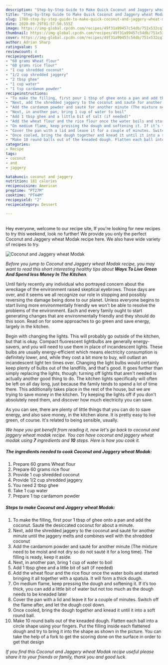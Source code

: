 ```yaml
---
description: "Step-by-Step Guide to Make Quick Coconut and Jaggery wheat Modak"
title: "Step-by-Step Guide to Make Quick Coconut and Jaggery wheat Modak"
slug: 1780-step-by-step-guide-to-make-quick-coconut-and-jaggery-wheat-modak
date: 2020-09-29T01:57:50.555Z
image: https://img-global.cpcdn.com/recipes/49f31a99457c54db/751x532cq70/coconut-and-jaggery-wheat-modak-recipe-main-photo.jpg
thumbnail: https://img-global.cpcdn.com/recipes/49f31a99457c54db/751x532cq70/coconut-and-jaggery-wheat-modak-recipe-main-photo.jpg
cover: https://img-global.cpcdn.com/recipes/49f31a99457c54db/751x532cq70/coconut-and-jaggery-wheat-modak-recipe-main-photo.jpg
author: Adrian Sharp
ratingvalue: 5
reviewcount: 4
recipeingredient:
- "60 grams Wheat flour"
- "60 grams rice flour"
- "1 cup shredded coconut"
- "1/2 cup shredded jaggery"
- "2 tbsp ghee"
- "1 cup water"
- "1 tsp cardamom powder"
recipeinstructions:
- "To make the filling, first pour 1 tbsp of ghee onto a pan and add the coconut. Sauté the desiccated coconut for about a minute."
- "Next, add the shredded jaggery to the coconut and sauté for another minute until the jaggery melts and combines well with the shredded coconut"
- "Add the cardamom powder and sauté for another minute (The mixture need to be moist and not dry so do not sauté it for a long time). The filling is ready, keep it aside."
- "Next, in another pan, bring 1 cup of water to boil"
- "Add 1 tbsp ghee and a little bit of salt (if needed)"
- "Add the wheat flour and the rice flour once the water boils and started bringing it all together with a spatula. It will form a thick dough."
- "On medium flame, keep pressing the dough and softening it. If it’s too thick, you can add a little bit of water but not too much as the dough needs to be kneaded later"
- "Cover the pan with a lid and leave it for a couple of minutes. Switch off the flame after, and let the dough cool down."
- "Once cooled, bring the dough together and knead it until it into a soft round ball."
- "Make 10 round balls out of the kneaded dough. Flatten each ball into a circle shape using your fingers. Put the filling inside each flattened dough and try to bring it into the shape as shown in the picture. You can take the help of a fork to get the scoring done on the surface in order to get that design"
categories:
- Recipe
tags:
- coconut
- and
- jaggery

katakunci: coconut and jaggery 
nutrition: 181 calories
recipecuisine: American
preptime: "PT27M"
cooktime: "PT44M"
recipeyield: "2"
recipecategory: Dessert

---
```

<br>
Hey everyone, welcome to our recipe site, If you're looking for new recipes to try this weekend, look no further! We provide you only the perfect Coconut and Jaggery wheat Modak recipe here. We also have wide variety of recipes to try.
<br>


![Coconut and Jaggery wheat Modak](https://img-global.cpcdn.com/recipes/49f31a99457c54db/751x532cq70/coconut-and-jaggery-wheat-modak-recipe-main-photo.jpg)

<i>Before you jump to Coconut and Jaggery wheat Modak recipe, you may want to read this short interesting healthy tips about 
<strong>Ways To Live Green And Spend less Money In The Kitchen</strong>.</i>
</br>

Until fairly recently any individual who portrayed concern about the wreckage of the environment raised skeptical eyebrows. Those days are over, and it seems we all recognize our role in stopping and possibly reversing the damage being done to our planet. Unless everyone begins to start living more environmentally friendly we won't be able to resolve the problems of the environment. Each and every family ought to start generating changes that are environmentally friendly and they should do this soon. Read on for some approaches to go green and save energy, largely in the kitchen.

Begin with changing the lights. This will probably go outside of the kitchen, but that is okay. Compact fluorescent lightbulbs are generally energy-savers, and you will need to use them in place of incandescent lights. These bulbs are usually energy-efficient which means electricity consumption is definitely lower, and, while they cost a bit more to buy, will outlast an incandescent light ten times over. Changing the light bulbs would certainly keep plenty of bulbs out of the landfills, and that's good. It goes further than simply replacing the lights, though; turning off lights that aren't needed is actually another good thing to do. The kitchen lights specifically will often be left on all day long, just because the family tends to spend a lot of time there. This additionally takes place in the rest of the house, but we are trying to save money in the kitchen. Try keeping the lights off if you don't absolutely need them, and discover how much electricity you can save.

As you can see, there are plenty of little things that you can do to save energy, and also save money, in the kitchen alone. It is pretty easy to live green, of course. It's related to being sensible, usually.


<i>We hope you got benefit from reading it, now let's go back to coconut and jaggery wheat modak recipe. You can have coconut and jaggery wheat modak using <strong>7</strong> ingredients and <strong>10</strong> steps. Here is how you cook it.
</i>

##### The ingredients needed to cook Coconut and Jaggery wheat Modak:

1. Prepare 60 grams Wheat flour
1. Prepare 60 grams rice flour
1. Provide 1 cup shredded coconut
1. Provide 1/2 cup shredded jaggery
1. You need 2 tbsp ghee
1. Take 1 cup water
1. Prepare 1 tsp cardamom powder


##### Steps to make Coconut and Jaggery wheat Modak:

1. To make the filling, first pour 1 tbsp of ghee onto a pan and add the coconut. Sauté the desiccated coconut for about a minute.
1. Next, add the shredded jaggery to the coconut and sauté for another minute until the jaggery melts and combines well with the shredded coconut
1. Add the cardamom powder and sauté for another minute (The mixture need to be moist and not dry so do not sauté it for a long time). The filling is ready, keep it aside.
1. Next, in another pan, bring 1 cup of water to boil
1. Add 1 tbsp ghee and a little bit of salt (if needed)
1. Add the wheat flour and the rice flour once the water boils and started bringing it all together with a spatula. It will form a thick dough.
1. On medium flame, keep pressing the dough and softening it. If it’s too thick, you can add a little bit of water but not too much as the dough needs to be kneaded later
1. Cover the pan with a lid and leave it for a couple of minutes. Switch off the flame after, and let the dough cool down.
1. Once cooled, bring the dough together and knead it until it into a soft round ball.
1. Make 10 round balls out of the kneaded dough. Flatten each ball into a circle shape using your fingers. Put the filling inside each flattened dough and try to bring it into the shape as shown in the picture. You can take the help of a fork to get the scoring done on the surface in order to get that design


<i>If you find this Coconut and Jaggery wheat Modak recipe useful please share it to your friends or family, thank you and good luck.</i>
